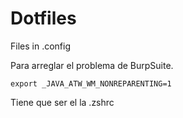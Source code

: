 # Dotfiles
Files in .config

Para arreglar el problema de BurpSuite.



`export _JAVA_ATW_WM_NONREPARENTING=1`

Tiene que ser el la .zshrc
